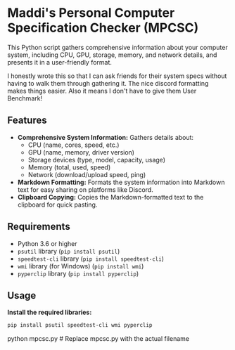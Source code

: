 # Maddi's Personal Computer Specification Checker (MPCSC)

This Python script gathers comprehensive information about your computer system, including CPU, GPU, storage, memory, and network details, and presents it in a user-friendly format.

I honestly wrote this so that I can ask friends for their system specs without having to walk them through gathering it. The nice discord formatting makes things easier. Also it means I don't have to give them User Benchmark!

## Features

- **Comprehensive System Information:** Gathers details about:
    - CPU (name, cores, speed, etc.)
    - GPU (name, memory, driver version)
    - Storage devices (type, model, capacity, usage)
    - Memory (total, used, speed)
    - Network (download/upload speed, ping)
- **Markdown Formatting:** Formats the system information into Markdown text for easy sharing on platforms like Discord.
- **Clipboard Copying:** Copies the Markdown-formatted text to the clipboard for quick pasting.

## Requirements

- Python 3.6 or higher
- `psutil` library (`pip install psutil`)
- `speedtest-cli` library (`pip install speedtest-cli`)
- `wmi` library (for Windows) (`pip install wmi`)
- `pyperclip` library (`pip install pyperclip`)

## Usage

**Install the required libraries:**
```bash
pip install psutil speedtest-cli wmi pyperclip
```
python mpcsc.py  # Replace mpcsc.py with the actual filename
